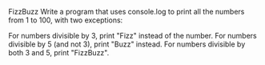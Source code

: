 FizzBuzz
Write a program that uses console.log to print all the numbers from 1 to 100, with two exceptions:

For numbers divisible by 3, print "Fizz" instead of the number.
For numbers divisible by 5 (and not 3), print "Buzz" instead.
For numbers divisible by both 3 and 5, print "FizzBuzz".